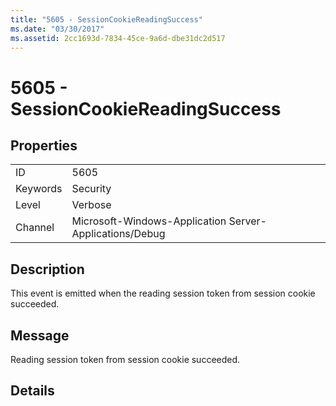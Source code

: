 ```yaml
---
title: "5605 - SessionCookieReadingSuccess"
ms.date: "03/30/2017"
ms.assetid: 2cc1693d-7834-45ce-9a6d-dbe31dc2d517
---
```

# 5605 - SessionCookieReadingSuccess

## Properties  
  
|||  
|-|-|  
|ID|5605|  
|Keywords|Security|  
|Level|Verbose|  
|Channel|Microsoft-Windows-Application Server-Applications/Debug|  
  
## Description  

 This event is emitted when the reading session token from session cookie succeeded.  
  
## Message  

 Reading session token from session cookie succeeded.  
  
## Details
